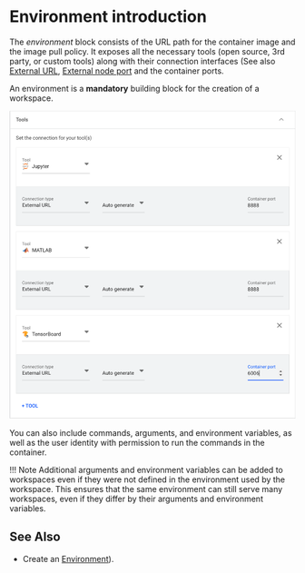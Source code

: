 
# Environment introduction


The _environment_ block consists of the URL path for the container image and the image pull policy. It exposes all the necessary tools (open source, 3rd party, or custom tools) along with their connection interfaces  (See also [External URL](xxx), [External node port](xxx) and the container ports.

An environment is a __mandatory__ building block for the creation of a workspace. 

![](img/6-tools.png)

You can also include commands, arguments, and environment variables, as well as the user identity with permission to run the commands in the container.

!!! Note
    Additional arguments and environment variables can be added to workspaces even if they were not defined in the environment used by the workspace. This ensures that the same environment can still serve many workspaces, even if they differ by their arguments and environment variables.

## See Also

* Create an [Environment](../create/create-env.md)). 